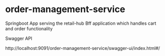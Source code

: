 # order-management-service

Springboot App serving the retail-hub Bff application which handles cart and order functionality

Swagger API

http://localhost:9091/order-management-service/swagger-ui/index.html#/